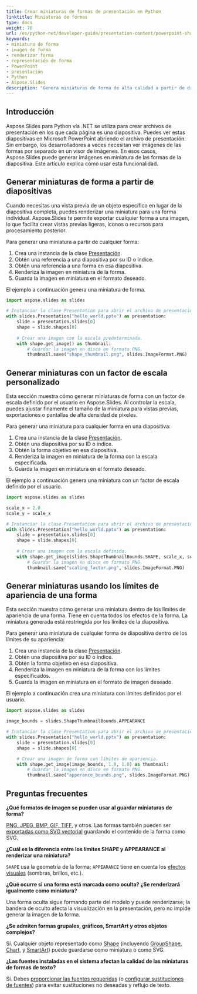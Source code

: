 ```yaml
---
title: Crear miniaturas de formas de presentación en Python
linktitle: Miniaturas de formas
type: docs
weight: 70
url: /es/python-net/developer-guide/presentation-content/powerpoint-shapes/create-shape-thumbnails/
keywords:
- miniatura de forma
- imagen de forma
- renderizar forma
- representación de forma
- PowerPoint
- presentación
- Python
- Aspose.Slides
description: "Genera miniaturas de forma de alta calidad a partir de diapositivas PowerPoint y OpenDocument con Aspose.Slides para Python vía .NET – crea y exporta fácilmente miniaturas de presentaciones."
---
```


## **Introducción**

Aspose.Slides para Python vía .NET se utiliza para crear archivos de presentación en los que cada página es una diapositiva. Puedes ver estas diapositivas en Microsoft PowerPoint abriendo el archivo de presentación. Sin embargo, los desarrolladores a veces necesitan ver imágenes de las formas por separado en un visor de imágenes. En esos casos, Aspose.Slides puede generar imágenes en miniatura de las formas de la diapositiva. Este artículo explica cómo usar esta funcionalidad.

## **Generar miniaturas de forma a partir de diapositivas**

Cuando necesitas una vista previa de un objeto específico en lugar de la diapositiva completa, puedes renderizar una miniatura para una forma individual. Aspose.Slides te permite exportar cualquier forma a una imagen, lo que facilita crear vistas previas ligeras, íconos o recursos para procesamiento posterior.

Para generar una miniatura a partir de cualquier forma:

1. Crea una instancia de la clase [Presentación](https://reference.aspose.com/slides/python-net/aspose.slides/presentation/).
1. Obtén una referencia a una diapositiva por su ID o índice.
1. Obtén una referencia a una forma en esa diapositiva.
1. Renderiza la imagen en miniatura de la forma.
1. Guarda la imagen en miniatura en el formato deseado.

El ejemplo a continuación genera una miniatura de forma.

```py
import aspose.slides as slides

# Instanciar la clase Presentation para abrir el archivo de presentación.
with slides.Presentation("hello_world.pptx") as presentation:
    slide = presentation.slides[0]
    shape = slide.shapes[0]
    
    # Crear una imagen con la escala predeterminada.
    with shape.get_image() as thumbnail:
        # Guardar la imagen en disco en formato PNG.
        thumbnail.save("shape_thumbnail.png", slides.ImageFormat.PNG)
```

## **Generar miniaturas con un factor de escala personalizado**

Esta sección muestra cómo generar miniaturas de forma con un factor de escala definido por el usuario en Aspose.Slides. Al controlar la escala, puedes ajustar finamente el tamaño de la miniatura para vistas previas, exportaciones o pantallas de alta densidad de píxeles.

Para generar una miniatura para cualquier forma en una diapositiva:

1. Crea una instancia de la clase [Presentación](https://reference.aspose.com/slides/python-net/aspose.slides/presentation/).
1. Obtén una diapositiva por su ID o índice.
1. Obtén la forma objetivo en esa diapositiva.
1. Renderiza la imagen en miniatura de la forma con la escala especificada.
1. Guarda la imagen en miniatura en el formato deseado.

El ejemplo a continuación genera una miniatura con un factor de escala definido por el usuario.

```py
import aspose.slides as slides

scale_x = 2.0
scale_y = scale_x

# Instanciar la clase Presentation para abrir el archivo de presentación.
with slides.Presentation("hello_world.pptx") as presentation:
    slide = presentation.slides[0]
    shape = slide.shapes[0]
    
    # Crear una imagen con la escala definida.
    with shape.get_image(slides.ShapeThumbnailBounds.SHAPE, scale_x, scale_y) as thumbnail:
        # Guardar la imagen en disco en formato PNG.
        thumbnail.save("scaling_factor.png", slides.ImageFormat.PNG)
```

## **Generar miniaturas usando los límites de apariencia de una forma**

Esta sección muestra cómo generar una miniatura dentro de los límites de apariencia de una forma. Tiene en cuenta todos los efectos de la forma. La miniatura generada está restringida por los límites de la diapositiva.

Para generar una miniatura de cualquier forma de diapositiva dentro de los límites de su apariencia:

1. Crea una instancia de la clase [Presentación](https://reference.aspose.com/slides/python-net/aspose.slides/presentation/).
1. Obtén una diapositiva por su ID o índice.
1. Obtén la forma objetivo en esa diapositiva.
1. Renderiza la imagen en miniatura de la forma con los límites especificados.
1. Guarda la imagen en miniatura en el formato de imagen deseado.

El ejemplo a continuación crea una miniatura con límites definidos por el usuario.

```py
import aspose.slides as slides

image_bounds = slides.ShapeThumbnailBounds.APPEARANCE

# Instanciar la clase Presentation para abrir el archivo de presentación.
with slides.Presentation("hello_world.pptx") as presentation:
    slide = presentation.slides[0]
    shape = slide.shapes[0]

    # Crear una imagen de forma con límites de apariencia.
    with shape.get_image(image_bounds, 1.0, 1.0) as thumbnail:
        # Guardar la imagen en disco en formato PNG.
        thumbnail.save("apperance_bounds.png", slides.ImageFormat.PNG)
```

## **Preguntas frecuentes**

**¿Qué formatos de imagen se pueden usar al guardar miniaturas de forma?**

[PNG, JPEG, BMP, GIF, TIFF](https://reference.aspose.com/slides/python-net/aspose.slides/imageformat/), y otros. Las formas también pueden ser [exportadas como SVG vectorial](https://reference.aspose.com/slides/python-net/aspose.slides/shape/write_as_svg/) guardando el contenido de la forma como SVG.

**¿Cuál es la diferencia entre los límites SHAPE y APPEARANCE al renderizar una miniatura?**

`SHAPE` usa la geometría de la forma; `APPEARANCE` tiene en cuenta los [efectos visuales](/slides/es/python-net/shape-effect/) (sombras, brillos, etc.).

**¿Qué ocurre si una forma está marcada como oculta? ¿Se renderizará igualmente como miniatura?**

Una forma oculta sigue formando parte del modelo y puede renderizarse; la bandera de oculto afecta la visualización en la presentación, pero no impide generar la imagen de la forma.

**¿Se admiten formas grupales, gráficos, SmartArt y otros objetos complejos?**

Sí. Cualquier objeto representado como [Shape](https://reference.aspose.com/slides/python-net/aspose.slides/shape/) (incluyendo [GroupShape](https://reference.aspose.com/slides/python-net/aspose.slides/groupshape/), [Chart](https://reference.aspose.com/slides/python-net/aspose.slides.charts/chart/), y [SmartArt](https://reference.aspose.com/slides/python-net/aspose.slides.smartart/smartart/)) puede guardarse como miniatura o como SVG.

**¿Las fuentes instaladas en el sistema afectan la calidad de las miniaturas de formas de texto?**

Sí. Debes [proporcionar las fuentes requeridas](/slides/es/python-net/custom-font/) (o [configurar sustituciones de fuentes](/slides/es/python-net/font-substitution/)) para evitar sustituciones no deseadas y reflujo de texto.
